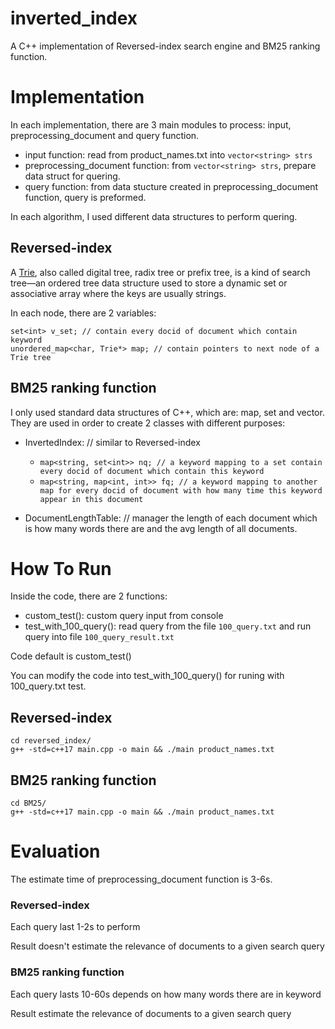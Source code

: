 # inverted_index

A C++ implementation of Reversed-index search engine and BM25 ranking function.

# Implementation

In each implementation, there are 3 main modules to process: input, preprocessing_document and query function.

- input function: read from product_names.txt into `vector<string> strs`
- preprocessing_document function: from `vector<string> strs`, prepare data struct for quering.
- query function: from data stucture created in preprocessing_document function, query is preformed.

In each algorithm, I used different data structures to perform quering.

## Reversed-index

A [Trie](https://vnoi.info/wiki/algo/data-structures/trie), also called digital tree, radix tree or prefix tree, is a kind of search tree—an ordered tree data structure used to store a dynamic set or associative array where the keys are usually strings.

In each node, there are 2 variables:

```
set<int> v_set; // contain every docid of document which contain keyword
unordered_map<char, Trie*> map; // contain pointers to next node of a Trie tree
```

## BM25 ranking function

I only used standard data structures of C++, which are: map, set and vector. They are used in order to create 2 classes with different purposes:

- InvertedIndex: // similar to Reversed-index

  - `map<string, set<int>> nq; // a keyword mapping to a set contain every docid of document which contain this keyword`
  - `map<string, map<int, int>> fq; // a keyword mapping to another map for every docid of document with how many time this keyword appear in this document`

- DocumentLengthTable: // manager the length of each document which is how many words there are and the avg length of all documents.

# How To Run

Inside the code, there are 2 functions:

- custom_test(): custom query input from console
- test_with_100_query(): read query from the file `100_query.txt` and run query into file `100_query_result.txt`

Code default is custom_test()

You can modify the code into test_with_100_query() for runing with 100_query.txt test.

## Reversed-index

```
cd reversed_index/
g++ -std=c++17 main.cpp -o main && ./main product_names.txt
```

## BM25 ranking function

```
cd BM25/
g++ -std=c++17 main.cpp -o main && ./main product_names.txt
```

# Evaluation

The estimate time of preprocessing_document function is 3-6s.

### Reversed-index

Each query last 1-2s to perform

Result doesn't estimate the relevance of documents to a given search query

### BM25 ranking function

Each query lasts 10-60s depends on how many words there are in keyword

Result estimate the relevance of documents to a given search query

